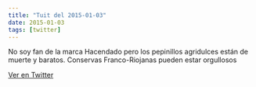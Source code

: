 ```yaml
---
title: "Tuit del 2015-01-03"
date: 2015-01-03
tags: [twitter]
---
```


No soy fan de la marca Hacendado pero los pepinillos agridulces están de muerte y baratos. Conservas Franco-Riojanas pueden estar orgullosos



[Ver en Twitter](https://twitter.com/i/web/status/551487621613252608)
